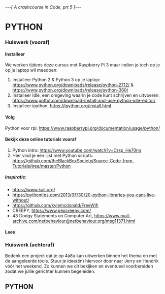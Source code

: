*---[ A crashcourse in Code, prt 5 ]---*
# PYTHON
### Huiswerk (vooraf)
#### Installeer
We werken tijdens deze cursus met Raspberry Pi 3 maar indien je toch op je op je laptop wil meedoen:
  1. Installeer Python 2 & Python 3 op je laptop: https://www.python.org/downloads/release/python-2712/ &     https://www.python.org/downloads/release/python-360/
  2. Installeer Idle, een omgeving waarin je code kunt schrijven en uitvoeren: https://www.poftut.com/download-install-and-use-python-idle-editor/
  3. Installeer ipython, https://ipython.org/install.html

#### Volg
Python voor rpi: https://www.raspberrypi.org/documentation/usage/python/

#### Bekijk deze online tutorials vooraf
1. Python intro: https://www.youtube.com/watch?v=Crsp_He70no
2. Hier vind je een lijst met Python scripts: https://github.com/theBlackBoxSociety/Source-Code-from-Tutorials/tree/master/Python
##### Inspiratie: 
- https://www.kali.org/ 
- https://pythontips.com/2013/07/30/20-python-libraries-you-cant-live-without/ 
- https://github.com/kylemcdonald/FreeWifi
- CREEPY, https://www.geocreepy.com/
- 43 Dodgy Statements on Computer Art, https://www.mail-archive.com/netbehaviour@netbehaviour.org/msg11371.html
#### Lees
### Huiswerk (achteraf)
Bedenk een project dat je op 4à8u kan uitwerken binnen het thema en met de aangeleerde tools. Stuur je idee(ën) hiervoor door naar Jerry en Hendrik vóór het weekend. Zo kunnen we dit bekijken en eventueel voorbereiden zodat we jullie gerichter kunnen begeleiden.

## PYTHON
